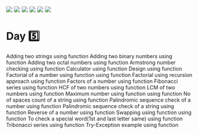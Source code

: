 ![](https://img.shields.io/badge/git-fff7f8?colorA=faf0f0&colorB=db4823&style=for-the-badge&logo=git)
![](https://img.shields.io/badge/github-fff7f8?colorA=080808&colorB=8a8a8a&style=for-the-badge&logo=github)
![](https://img.shields.io/badge/for-you-099450?colorA=b0c92e&colorB=487d3e&style=for-the-badge)
![](https://img.shields.io/badge/check_it-out-bee5ed?colorA=3fc5d1&colorB=469acf&style=for-the-badge)
![](https://img.shields.io/badge/visual_studio_code-1.47.3-181717?colorA=ae36d6&style=for-the-badge&logo=visual-studio-code)
![](https://img.shields.io/badge/python-used-bee5ed?colorA=37b6bd&colorB=3c9bb5&style=for-the-badge&logo=python)
---
# Day :five:
Adding two strings using function
Adding two binary numbers using function
Adding two octal numbers using function
Armstrong number checking using function
Calculator using function
Design using function
Factorial of a number using function using function
Factorial using recursion approach using function
Factors of a number using function
Fibonacci series using function
HCF of two numbers using function
LCM of two numbers using function
Maximum number using function using function
No of spaces count of a string using function
Palindromic sequence check of a number using function
Palindromic sequence check of a string using function
Reverse of a number using function
Swapping using function using function
To check a special word(1st and last letter same) using function
Tribonacci series using function
Try-Exception example using function

